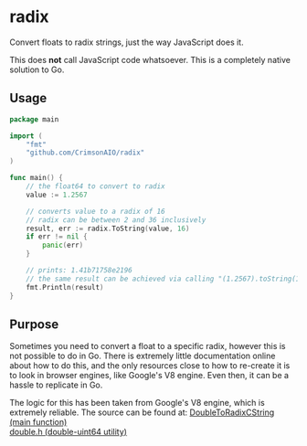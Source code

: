 # radix
Convert floats to radix strings, just the way JavaScript does it.

This does **not** call JavaScript code whatsoever. This is a completely native solution to Go.

## Usage

```go
package main

import (
	"fmt"
	"github.com/CrimsonAIO/radix"
)

func main() {
	// the float64 to convert to radix
	value := 1.2567

	// converts value to a radix of 16
	// radix can be between 2 and 36 inclusively
	result, err := radix.ToString(value, 16)
	if err != nil {
		panic(err)
	}

	// prints: 1.41b71758e2196
	// the same result can be achieved via calling "(1.2567).toString(16)" in JavaScript.
	fmt.Println(result)
}
```

## Purpose
Sometimes you need to convert a float to a specific radix, however this
is not possible to do in Go. There is extremely little documentation online
about how to do this, and the only resources close to how to re-create it is
to look in browser engines, like Google's V8 engine. Even then, it can be a
hassle to replicate in Go.

The logic for this has been taken from Google's V8 engine, which is extremely
reliable. The source can be found at:
[DoubleToRadixCString (main function)](https://github.com/v8/v8/blob/f83601408c3207211bc8eb82a8802b01fd82c775/src/numbers/conversions.cc#L1269) \
[double.h (double-uint64 utility)](https://github.com/v8/v8/blob/f83601408c3207211bc8eb82a8802b01fd82c775/src/numbers/double.h)
